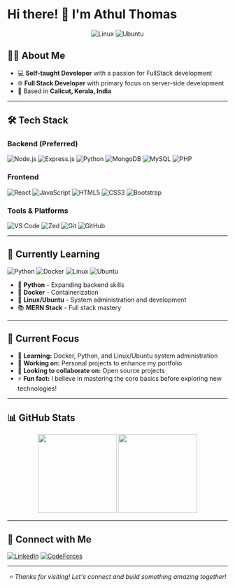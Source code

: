 # Hi there! 👋 I'm Athul Thomas

<div align="center">
  <img src="https://img.shields.io/badge/Linux-FCC624?style=flat&logo=linux&logoColor=black" alt="Linux" />
  <img src="https://img.shields.io/badge/Ubuntu-E95420?style=flat&logo=ubuntu&logoColor=white" alt="Ubuntu" />
</div>

## 👨‍💻 About Me


- 💻 **Self-taught Developer** with a passion for FullStack development
- 🌐 **Full Stack Developer** with primary focus on server-side development
- 📍 Based in **Calicut, Kerala, India**

---

## 🛠️ Tech Stack

### Backend (Preferred)
![Node.js](https://img.shields.io/badge/-Node.js-339933?style=flat&logo=node.js&logoColor=white)
![Express.js](https://img.shields.io/badge/-Express.js-000000?style=flat&logo=express&logoColor=white)
![Python](https://img.shields.io/badge/-Python-3776AB?style=flat&logo=python&logoColor=white)
![MongoDB](https://img.shields.io/badge/-MongoDB-47A248?style=flat&logo=mongodb&logoColor=white)
![MySQL](https://img.shields.io/badge/-MySQL-4479A1?style=flat&logo=mysql&logoColor=white)
![PHP](https://img.shields.io/badge/-PHP-4479A1?style=flat&logo=PHP&logoColor=white)

### Frontend
![React](https://img.shields.io/badge/-React-61DAFB?style=flat&logo=react&logoColor=black)
![JavaScript](https://img.shields.io/badge/-JavaScript-F7DF1E?style=flat&logo=javascript&logoColor=black)
![HTML5](https://img.shields.io/badge/-HTML5-E34F26?style=flat&logo=html5&logoColor=white)
![CSS3](https://img.shields.io/badge/-CSS3-1572B6?style=flat&logo=css&logoColor=white)
![Bootstrap](https://img.shields.io/badge/-Bootstrap-8A2BE2?style=flat&logo=bootstrap&logoColor=white)

### Tools & Platforms
![VS Code](https://img.shields.io/badge/-VS%20Code-007ACC?style=flat&logo=visual-studio-code&logoColor=white)
![Zed](https://img.shields.io/badge/-Zed-084CCF?style=flat&logo=zedindustries&logoColor=white)
![Git](https://img.shields.io/badge/-Git-F05032?style=flat&logo=git&logoColor=white)
![GitHub](https://img.shields.io/badge/-GitHub-181717?style=flat&logo=github&logoColor=white)

---

## 🌱 Currently Learning

![Python](https://img.shields.io/badge/-Python-3776AB?style=flat&logo=python&logoColor=white)
![Docker](https://img.shields.io/badge/-Docker-2496ED?style=flat&logo=docker&logoColor=white)
![Linux](https://img.shields.io/badge/-Linux-FCC624?style=flat&logo=linux&logoColor=black)
![Ubuntu](https://img.shields.io/badge/-Ubuntu-E95420?style=flat&logo=ubuntu&logoColor=white)

- 🐍 **Python** - Expanding backend skills
- 🐳 **Docker** - Containerization
- 🐧 **Linux/Ubuntu** - System administration and development
- 📚 **MERN Stack** - Full stack mastery

---

## 🎯 Current Focus

- 🌱 **Learning:** Docker, Python, and Linux/Ubuntu system administration
- 🔭 **Working on:** Personal projects to enhance my portfolio
- 👯 **Looking to collaborate on:** Open source projects
- ⚡ **Fun fact:** I believe in mastering the core basics before exploring new technologies!

---

## 📊 GitHub Stats

<div align="center">
  <img height="180em" src="https://github-readme-stats.vercel.app/api?username=athulthomasatz&show_icons=true&theme=default&include_all_commits=true&count_private=true"/>
  <img height="180em" src="https://github-readme-stats.vercel.app/api/top-langs/?username=athulthomasatz&layout=compact&theme=default"/>
</div>

---

## 🤝 Connect with Me

[![LinkedIn](https://img.shields.io/badge/-LinkedIn-0077B5?style=flat&logo=linkedin&logoColor=white)](https://www.linkedin.com/in/athulthomasatz/)
[![CodeForces](https://img.shields.io/badge/-CodeForces-1F8ACB?style=flat&logo=codeforces&logoColor=white)](https://codeforces.com/profile/athulthomas23)


---

<div align="center">
  <i>⭐️ Thanks for visiting! Let's connect and build something amazing together!</i>
</div>
